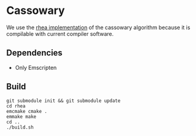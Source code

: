 # Cassowary
We use the [rhea implementation](https://github.com/Nocte-/rhea) of the cassowary algorithm because it is compilable with current compiler software.

## Dependencies
* Only Emscripten

## Build
```
git submodule init && git submodule update
cd rhea
emcmake cmake .
emmake make
cd ..
./build.sh
```
